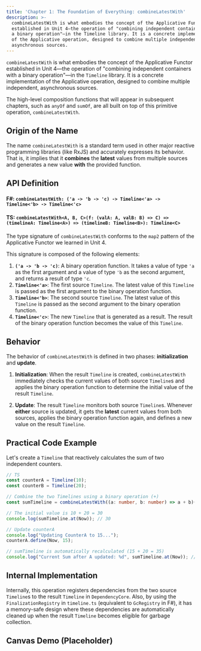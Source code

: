 ```yaml
---
title: 'Chapter 1: The Foundation of Everything: combineLatestWith'
description: >-
  combineLatestWith is what embodies the concept of the Applicative Functor
  established in Unit 4—the operation of "combining independent containers with
  a binary operation"—in the Timeline library. It is a concrete implementation
  of the Applicative operation, designed to combine multiple independent,
  asynchronous sources.
---
```

`combineLatestWith` is what embodies the concept of the Applicative Functor established in Unit 4—the operation of "combining independent containers with a binary operation"—in the `Timeline` library. It is a concrete implementation of the Applicative operation, designed to combine multiple independent, asynchronous sources.

The high-level composition functions that will appear in subsequent chapters, such as `anyOf` and `sumOf`, are all built on top of this primitive operation, `combineLatestWith`.

## Origin of the Name

The name `combineLatestWith` is a standard term used in other major reactive programming libraries (like RxJS) and accurately expresses its behavior. That is, it implies that it **combines** the **latest** values from multiple sources and generates a new value **with** the provided function.

## API Definition

#### F\#: `combineLatestWith: ('a -> 'b -> 'c) -> Timeline<'a> -> Timeline<'b> -> Timeline<'c>`

#### TS: `combineLatestWith<A, B, C>(f: (valA: A, valB: B) => C) => (timelineA: Timeline<A>) => (timelineB: Timeline<B>): Timeline<C>`

The type signature of `combineLatestWith` conforms to the `map2` pattern of the Applicative Functor we learned in Unit 4.

This signature is composed of the following elements:

1.  **`('a -> 'b -> 'c)`**: A binary operation function. It takes a value of type `'a` as the first argument and a value of type `'b` as the second argument, and returns a result of type `'c`.
2.  **`Timeline<'a>`**: The first source `Timeline`. The latest value of this `Timeline` is passed as the first argument to the binary operation function.
3.  **`Timeline<'b>`**: The second source `Timeline`. The latest value of this `Timeline` is passed as the second argument to the binary operation function.
4.  **`Timeline<'c>`**: The new `Timeline` that is generated as a result. The result of the binary operation function becomes the value of this `Timeline`.

## Behavior

The behavior of `combineLatestWith` is defined in two phases: **initialization** and **update**.

1.  **Initialization**: When the result `Timeline` is created, `combineLatestWith` immediately checks the current values of both source `Timeline`s and applies the binary operation function to determine the initial value of the result `Timeline`.

2.  **Update**: The result `Timeline` monitors both source `Timeline`s. Whenever **either** source is updated, it gets the **latest** current values from both sources, applies the binary operation function again, and defines a new value on the result `Timeline`.

## Practical Code Example

Let's create a `Timeline` that reactively calculates the sum of two independent counters.

```typescript
// TS
const counterA = Timeline(10);
const counterB = Timeline(20);

// Combine the two Timelines using a binary operation (+)
const sumTimeline = combineLatestWith((a: number, b: number) => a + b)(counterA)(counterB);

// The initial value is 10 + 20 = 30
console.log(sumTimeline.at(Now)); // 30

// Update counterA
console.log("Updating CounterA to 15...");
counterA.define(Now, 15);

// sumTimeline is automatically recalculated (15 + 20 = 35)
console.log("Current Sum after A updated: %d", sumTimeline.at(Now)); // 35
```

## Internal Implementation

Internally, this operation registers dependencies from the two source `Timeline`s to the result `Timeline` in `DependencyCore`. Also, by using the `FinalizationRegistry` in `timeline.ts` (equivalent to `GcRegistry` in F\#), it has a memory-safe design where these dependencies are automatically cleaned up when the result `Timeline` becomes eligible for garbage collection.

## Canvas Demo (Placeholder)
